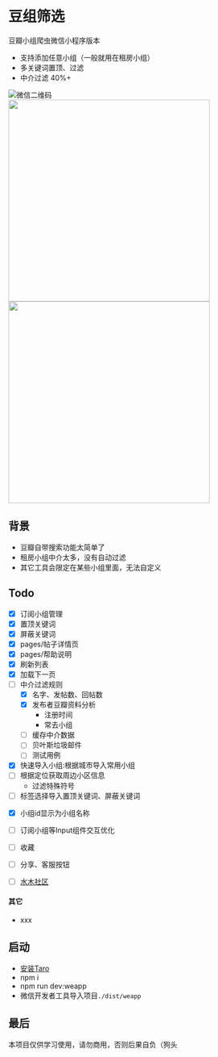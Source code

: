 # 豆组筛选
豆瓣小组爬虫微信小程序版本
* 支持添加任意小组（一般就用在租房小组）
* 多关键词置顶、过滤
* 中介过滤 40%+

![微信二维码](https://i.loli.net/2019/12/10/9TKYouELw8HR3Zk.jpg)<br/>
<img src="https://i.loli.net/2019/12/10/nM27T9lCePS5XEp.png" height="400" style="margin-right: 10px;" />
<img src="https://i.loli.net/2019/12/10/cH5NbMyBV8oUAjp.png" height="400" />


## 背景
* 豆瓣自带搜索功能太简单了
* 租房小组中介太多，没有自动过滤
* 其它工具会限定在某些小组里面，无法自定义


## Todo
* [x] 订阅小组管理
* [x] 置顶关键词
* [x] 屏蔽关键词
* [x] pages/帖子详情页
* [x] pages/帮助说明
* [x] 刷新列表
* [x] 加载下一页
* [ ] 中介过滤规则
  * [x] 名字、发帖数、回帖数
  * [x] 发布者豆瓣资料分析
    * 注册时间
    * 常去小组
  * [ ] 缓存中介数据
  * [ ] 贝叶斯垃圾邮件
  * [ ] 测试用例
* [x] 快速导入小组:根据城市导入常用小组
* [ ] 根据定位获取周边小区信息
  * 过滤特殊符号
* [ ] 标签选择导入置顶关键词、屏蔽关键词
<!-- * [ ] 已读key优化: authorId + title -->
* [x] 小组id显示为小组名称
* [ ] 订阅小组等Input组件交互优化
* [ ] 收藏
* [ ] 分享、客服按钮
* [ ] [水木社区](http://www.newsmth.net/nForum/#!board/HouseRent)


#### 其它
* xxx


## 启动
* [安装Taro](https://nervjs.github.io/taro/docs/GETTING-STARTED.html)
* npm i
* npm run dev:weapp
* 微信开发者工具导入项目`./dist/weapp`


## 最后
本项目仅供学习使用，请勿商用，否则后果自负（狗头
